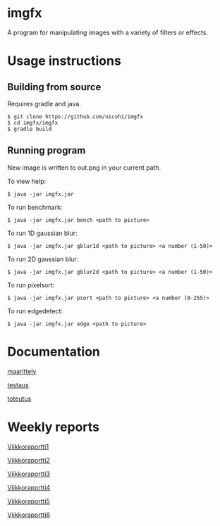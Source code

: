 # imgfx
A program for manipulating images with a variety of filters or effects.

# Usage instructions
## Building from source
Requires gradle and java.
```
$ git clone https://github.com/nicohi/imgfx
$ cd imgfx/imgfx
$ gradle build
```
## Running program
New image is written to out.png in your current path.

To view help:
```
$ java -jar imgfx.jar
```
To run benchmark:
```
$ java -jar imgfx.jar bench <path to picture>
```

To run 1D gaussian blur:
```
$ java -jar imgfx.jar gblur1d <path to picture> <a number (1-50)>
```
To run 2D gaussian blur:
```
$ java -jar imgfx.jar gblur2d <path to picture> <a number (1-50)>
```
To run pixelsort:
```
$ java -jar imgfx.jar psort <path to picture> <a number (0-255)>

```
To run edgedetect:
```
$ java -jar imgfx.jar edge <path to picture>

```
# Documentation

[maarittely](dokumentaatio/maarittely.md)

[testaus](dokumentaatio/testaus.md)

[toteutus](dokumentaatio/toteutus.md)


# Weekly reports
[Viikkoraportti1](dokumentaatio/Viikkoraportti1.md)

[Viikkoraportti2](dokumentaatio/Viikkoraportti2.md)

[Viikkoraportti3](dokumentaatio/Viikkoraportti3.md)

[Viikkoraportti4](dokumentaatio/Viikkoraportti4.md)

[Viikkoraportti5](dokumentaatio/Viikkoraportti5.md)

[Viikkoraportti6](dokumentaatio/Viikkoraportti6.md)
